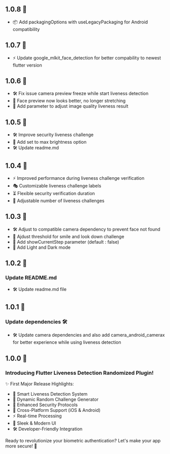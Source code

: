 ## 1.0.8 🚀

- 📦 Add packagingOptions with useLegacyPackaging for Android compatibility

## 1.0.7 🚀

- ⚡ Update google_mlkit_face_detection for better compability to newest flutter version

## 1.0.6 🚀
- 🛠️ Fix issue camera preview freeze while start liveness detection
- 🎨 Face preview now looks better, no longer stretching
- 🎨 Add parameter to adjust image quality liveness result

## 1.0.5 🚀

- 🛠️ Improve security liveness challenge
- 🎨 Add set to max brightness option
- 🛠️ Update readme.md

## 1.0.4 🚀

- ⚡ Improved performance during liveness challenge verification
- 🎭 Customizable liveness challenge labels
- ⏳ Flexible security verification duration
- 🎲 Adjustable number of liveness challenges

## 1.0.3 🚀

- 🛠️ Adjust to compatible camera dependency to prevent face not found
- 🔐 Ajdust threshold for smile and look down challenge
- 🎨 Add showCurrentStep parameter (default : false)
- 🎨 Add Light and Dark mode

## 1.0.2 🚀

### Update README.md

- 🛠️ Update readme.md file

## 1.0.1 🚀

### Update dependencies 🛠️

- 🛠️ Update camera dependencies and also add camera_android_camerax for better experience while using liveness detection

## 1.0.0 🚀

### Introducing Flutter Liveness Detection Randomized Plugin! 

✨ First Major Release Highlights:
- 🎯 Smart Liveness Detection System
- 🎲 Dynamic Random Challenge Generator
- 🔐 Enhanced Security Protocols
- 📱 Cross-Platform Support (iOS & Android)
- ⚡ Real-time Processing
- 🎨 Sleek & Modern UI
- 🛠️ Developer-Friendly Integration

Ready to revolutionize your biometric authentication? Let's make your app more secure! 💪